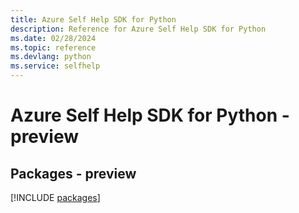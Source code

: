 ```yaml
---
title: Azure Self Help SDK for Python
description: Reference for Azure Self Help SDK for Python
ms.date: 02/28/2024
ms.topic: reference
ms.devlang: python
ms.service: selfhelp
---
```

# Azure Self Help SDK for Python - preview
## Packages - preview
[!INCLUDE [packages](self-help-index.md)]